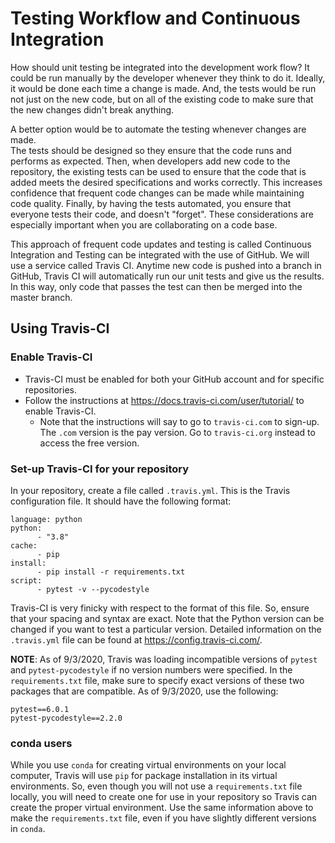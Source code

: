 # Testing Workflow and Continuous Integration
How should unit testing be integrated into the development work flow?  It could
be run manually by the developer whenever they think to do it.  Ideally, it 
would be done each time a change is made.  And, the tests would be run not just
on the new code, but on all of the existing code to make sure that the new
changes didn't break anything.

A better option would be to automate the testing whenever changes are made.  
The tests should be designed so they ensure that the code runs and performs as 
expected.  Then, when developers add new code to the repository, the existing 
tests can be used to ensure that the code that is added meets the desired 
specifications and works correctly.  This increases confidence that frequent 
code changes can be made while maintaining code quality.  Finally, by having 
the tests automated, you ensure that everyone tests their code, and doesn't 
"forget".  These considerations are especially important when you are 
collaborating on a code base.    

This approach of frequent code updates and testing is called Continuous 
Integration and Testing can be integrated with the use of GitHub.  We will use 
a service called Travis CI.  Anytime new code is pushed into a branch in 
GitHub, Travis CI will automatically run our unit tests and give us the 
results.  In this way, only code that passes the test can then be merged into 
the master branch.

## Using Travis-CI
### Enable Travis-CI
* Travis-CI must be enabled for both your GitHub account and for specific repositories.
* Follow the instructions at <https://docs.travis-ci.com/user/tutorial/> to
enable Travis-CI.
  + Note that the instructions will say to go to `travis-ci.com` to sign-up.
 The `.com` version is the pay version.  Go to `travis-ci.org` instead to 
 access the free version.

### Set-up Travis-CI for your repository
In your repository, create a file called `.travis.yml`.  This is the Travis 
configuration file.  It should have the following format:
```
language: python
python:
      - "3.8"
cache:
      - pip
install:
      - pip install -r requirements.txt
script:
      - pytest -v --pycodestyle
``` 
Travis-CI is very finicky with respect to the format of this file.  So, ensure
that your spacing and syntax are exact.  Note that the Python version can be
changed if you want to test a particular version.  Detailed information on 
the `.travis.yml` file can be found at <https://config.travis-ci.com/>.

__NOTE__:  As of 9/3/2020, Travis was loading incompatible versions of `pytest`
and `pytest-pycodestyle` if no version numbers were specified.  In the
`requirements.txt` file, make sure to specify exact versions of these two
packages that are compatible.  As of 9/3/2020, use the following:
```
pytest==6.0.1
pytest-pycodestyle==2.2.0
``` 

### conda users
While you use `conda` for creating virtual environments on your local computer,
Travis will use `pip` for package installation in its virtual environments.
So, even though you will not use a `requirements.txt` file locally, you will
need to create one for use in your repository so Travis can create the 
proper virtual environment.  Use the same information above to make the 
`requirements.txt` file, even if you have slightly different versions in 
`conda`.